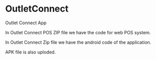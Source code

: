 # OutletConnect
Outlet Connect App


In Outlet Connect POS ZIP file we have the code for web POS system.

In Outlet Connect Zip file we have the android code of the application.

APK file is also uploded.
